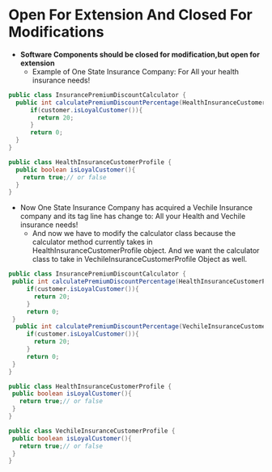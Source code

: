 # Open For Extension And Closed For Modifications
* __Software Components should be closed for modification,but open for extension__
  * Example of One State Insurance Company: For All your health insurance needs!
```java
public class InsurancePremiumDiscountCalculator {
  public int calculatePremiumDiscountPercentage(HealthInsuranceCustomerProfile customer){
      if(customer.isLoyalCustomer()){
        return 20;
      }
      return 0;
  }
}

public class HealthInsuranceCustomerProfile {
  public boolean isLoyalCustomer(){
    return true;// or false
  }
}
```
  * Now One State Insurance Company has acquired a Vechile Insurance company and its tag line has change to: All your Health and Vechile insurance needs!
    * And now we have to modify the calculator class because the calculator method currently takes in HealthInsuranceCustomerProfile object.
      And we want the calculator class to take in VechileInsuranceCustomerProfile Object as well.
 ```java
 public class InsurancePremiumDiscountCalculator {
  public int calculatePremiumDiscountPercentage(HealthInsuranceCustomerProfile customer){
      if(customer.isLoyalCustomer()){
        return 20;
      }
      return 0;
  }
   public int calculatePremiumDiscountPercentage(VechileInsuranceCustomerProfile customer){
      if(customer.isLoyalCustomer()){
        return 20;
      }
      return 0;
  }
}

public class HealthInsuranceCustomerProfile {
  public boolean isLoyalCustomer(){
    return true;// or false
  }
}

public class VechileInsuranceCustomerProfile {
  public boolean isLoyalCustomer(){
    return true;// or false
  }
}
 
 ```
